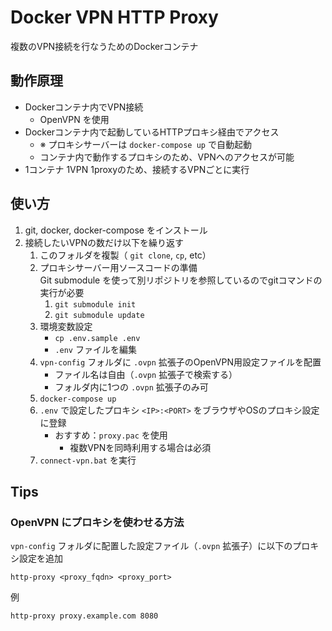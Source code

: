 # Docker VPN HTTP Proxy
複数のVPN接続を行なうためのDockerコンテナ

## 動作原理
* Dockerコンテナ内でVPN接続
    * OpenVPN を使用
* Dockerコンテナ内で起動しているHTTPプロキシ経由でアクセス
    * ※ プロキシサーバーは `docker-compose up` で自動起動
    * コンテナ内で動作するプロキシのため、VPNへのアクセスが可能
* 1コンテナ 1VPN 1proxyのため、接続するVPNごとに実行

## 使い方
1. git, docker, docker-compose をインストール
1. 接続したいVPNの数だけ以下を繰り返す
    1. このフォルダを複製（ `git clone`, `cp`, etc）
    1. プロキシサーバー用ソースコードの準備  
        Git submodule を使って別リポジトリを参照しているのでgitコマンドの実行が必要
        1. `git submodule init`
        1. `git submodule update`
    1. 環境変数設定
        * `cp .env.sample .env`
        * `.env` ファイルを編集
    1. `vpn-config` フォルダに `.ovpn` 拡張子のOpenVPN用設定ファイルを配置
        * ファイル名は自由（`.ovpn` 拡張子で検索する）
        * フォルダ内に1つの `.ovpn` 拡張子のみ可
    1. `docker-compose up`
    1. `.env` で設定したプロキシ `<IP>:<PORT>` をブラウザやOSのプロキシ設定に登録
        * おすすめ：`proxy.pac` を使用
            * 複数VPNを同時利用する場合は必須
    1. `connect-vpn.bat` を実行

## Tips
### OpenVPN にプロキシを使わせる方法
`vpn-config` フォルダに配置した設定ファイル（`.ovpn` 拡張子）に以下のプロキシ設定を追加
```
http-proxy <proxy_fqdn> <proxy_port>
```
例
```
http-proxy proxy.example.com 8080
```
